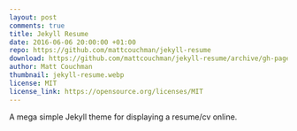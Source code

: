 ```yaml
---
layout: post
comments: true
title: Jekyll Resume
date: 2016-06-06 20:00:00 +01:00
repo: https://github.com/mattcouchman/jekyll-resume
download: https://github.com/mattcouchman/jekyll-resume/archive/gh-pages.zip
author: Matt Couchman
thumbnail: jekyll-resume.webp
license: MIT
license_link: https://opensource.org/licenses/MIT
---
```


A mega simple Jekyll theme for displaying a resume/cv online.

